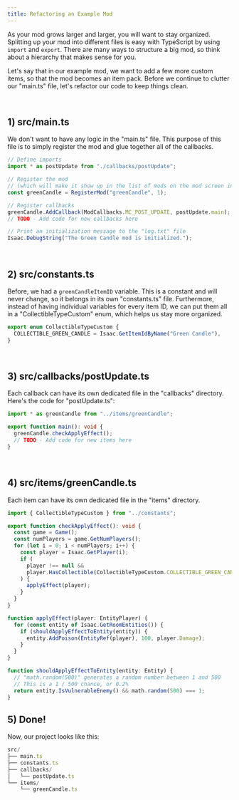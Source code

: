 ```yaml
---
title: Refactoring an Example Mod
---
```


As your mod grows larger and larger, you will want to stay organized. Splitting up your mod into different files is easy with TypeScript by using `import` and `export`. There are many ways to structure a big mod, so think about a hierarchy that makes sense for you.

Let's say that in our example mod, we want to add a few more custom items, so that the mod becomes an item pack. Before we continue to clutter our "main.ts" file, let's refactor our code to keep things clean.

<br />

## 1) src/main.ts

We don't want to have any logic in the "main.ts" file. This purpose of this file is to simply register the mod and glue together all of the callbacks.

```typescript
// Define imports
import * as postUpdate from "./callbacks/postUpdate";

// Register the mod
// (which will make it show up in the list of mods on the mod screen in the main menu)
const greenCandle = RegisterMod("greenCandle", 1);

// Register callbacks
greenCandle.AddCallback(ModCallbacks.MC_POST_UPDATE, postUpdate.main);
// TODO - Add code for new callbacks here

// Print an initialization message to the "log.txt" file
Isaac.DebugString("The Green Candle mod is initialized.");
```

<br />

## 2) src/constants.ts

Before, we had a `greenCandleItemID` variable. This is a constant and will never change, so it belongs in its own "constants.ts" file. Furthermore, instead of having individual variables for every item ID, we can put them all in a "CollectibleTypeCustom" enum, which helps us stay more organized.

```typescript
export enum CollectibleTypeCustom {
  COLLECTIBLE_GREEN_CANDLE = Isaac.GetItemIdByName("Green Candle"),
}
```

<br />

## 3) src/callbacks/postUpdate.ts

Each callback can have its own dedicated file in the "callbacks" directory. Here's the code for "postUpdate.ts":

```typescript
import * as greenCandle from "../items/greenCandle";

export function main(): void {
  greenCandle.checkApplyEffect();
  // TODO - Add code for new items here
}
```

<br />

## 4) src/items/greenCandle.ts

Each item can have its own dedicated file in the "items" directory.

```typescript
import { CollectibleTypeCustom } from "../constants";

export function checkApplyEffect(): void {
  const game = Game();
  const numPlayers = game.GetNumPlayers();
  for (let i = 0; i < numPlayers; i++) {
    const player = Isaac.GetPlayer(i);
    if (
      player !== null &&
      player.HasCollectible(CollectibleTypeCustom.COLLECTIBLE_GREEN_CANDLE)
    ) {
      applyEffect(player);
    }
  }
}

function applyEffect(player: EntityPlayer) {
  for (const entity of Isaac.GetRoomEntities()) {
    if (shouldApplyEffectToEntity(entity)) {
      entity.AddPoison(EntityRef(player), 100, player.Damage);
    }
  }
}

function shouldApplyEffectToEntity(entity: Entity) {
  // "math.random(500)" generates a random number between 1 and 500
  // This is a 1 / 500 chance, or 0.2%
  return entity.IsVulnerableEnemy() && math.random(500) === 1;
}
```

## 5) Done!

Now, our project looks like this:

```typescript
src/
├── main.ts
├── constants.ts
├── callbacks/
│   └── postUpdate.ts
└── items/
    └── greenCandle.ts
```

